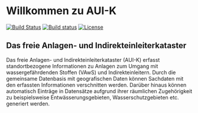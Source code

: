# Willkommen zu AUI-K

[![Build Status](https://travis-ci.org/BjoernSchilberg/auik.svg?branch=master)][travis]
[![Build status](https://ci.appveyor.com/api/projects/status/h9vq9wyxpj51hgms?svg=true)][appveyor]
[![License](https://img.shields.io/badge/License-LGPL%20v2.1-blue.svg)][license]

[travis]:   https://travis-ci.org/BjoernSchilberg/auik
[appveyor]: https://ci.appveyor.com/project/BjoernSchilberg/auik
[license]:  https://tldrlegal.com/license/gnu-lesser-general-public-license-v2.1-(lgpl-2.1) 
[sonarcube]: https://sonarcloud.io/dashboard?id=auik_prod%3Aauik_prod

## Das freie Anlagen- und Indirekteinleiterkataster

Das freie Anlagen- und Indirekteinleiterkataster (AUI-K) erfasst standortbezogene Informationen zu Anlagen zum Umgang mit wassergefährdenden Stoffen (VAwS) und Indirekteinleitern. Durch die gemeinsame Datenbasis mit geografischen Daten können Sachdaten mit den erfassten Informationen verschnitten werden. Darüber hinaus können automatisch Einträge in Datensätze aufgrund ihrer räumlichen Zugehörigkeit zu beispielsweise Entwässerungsgebieten, Wasserschutzgebieten etc. generiert werden.
